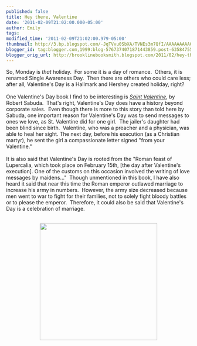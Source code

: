 ```yaml
---
published: false
title: Hey there, Valentine
date: '2011-02-09T21:02:00.000-05:00'
author: Emily
tags: 
modified_time: '2011-02-09T21:02:00.979-05:00'
thumbnail: http://3.bp.blogspot.com/-JqTVvu0SbXA/TVNEs3m7QfI/AAAAAAAAAOI/1Ni0suBJZYg/s72-c/0978068982429_500X500.jpg
blogger_id: tag:blogger.com,1999:blog-5767374071871443859.post-6358475521330430505
blogger_orig_url: http://brooklinebooksmith.blogspot.com/2011/02/hey-there-valentine.html
---
```


So, Monday is <em>that</em> holiday.&nbsp; For some it is a day of romance.&nbsp; Others, it is renamed Single Awareness Day.&nbsp; Then there are others who could care less; after all, Valentine's Day is a Hallmark and Hershey created holiday, right?<br /><br />One Valentine's Day book I find to be interesting is <em><a href="http://www.brooklinebooksmith-shop.com/book/9780689824296">Saint Valentine</a></em>, by Robert Sabuda.&nbsp; That's right, Valentine's Day does have a history beyond corporate sales.&nbsp; Even though there is more to this story than told here by Sabuda, one important&nbsp;reason for&nbsp;Valentine's Day was&nbsp;to send messages to ones we love, as St. Valentine did for one girl.&nbsp; The jailer's daughter had been blind since&nbsp;birth.&nbsp; Valentine, who was a preacher and a&nbsp;physician, was able to heal her sight.&nbsp;The next day, before his execution (as a Christian martyr),&nbsp;he sent&nbsp;the girl&nbsp;a compassionate letter signed "from your Valentine."&nbsp; <br /><br />It is also said that Valentine's Day is rooted from the "Roman feast of Lupercalia, which took place on February 15th, [the day after Valentine's execution]. One of the customs on this occasion involved the writing of love messages by maidens..."&nbsp; Though unmentioned in this book,&nbsp;I have also heard it said that near this time the Roman emperor outlawed marriage to increase his army in numbers.&nbsp; However, the army size decreased because men went to war to fight for their families, not to&nbsp;solely fight bloody battles or to&nbsp;please the emperor.&nbsp; Therefore, it could also be said that Valentine's Day is a celebration of marriage.<br /><br /><div class="separator" style="clear: both; text-align: center;"><a href="http://3.bp.blogspot.com/-JqTVvu0SbXA/TVNEs3m7QfI/AAAAAAAAAOI/1Ni0suBJZYg/s1600/0978068982429_500X500.jpg" imageanchor="1" style="margin-left: 1em; margin-right: 1em;"><img border="0" h5="true" height="320" src="http://3.bp.blogspot.com/-JqTVvu0SbXA/TVNEs3m7QfI/AAAAAAAAAOI/1Ni0suBJZYg/s320/0978068982429_500X500.jpg" width="320" /></a></div>